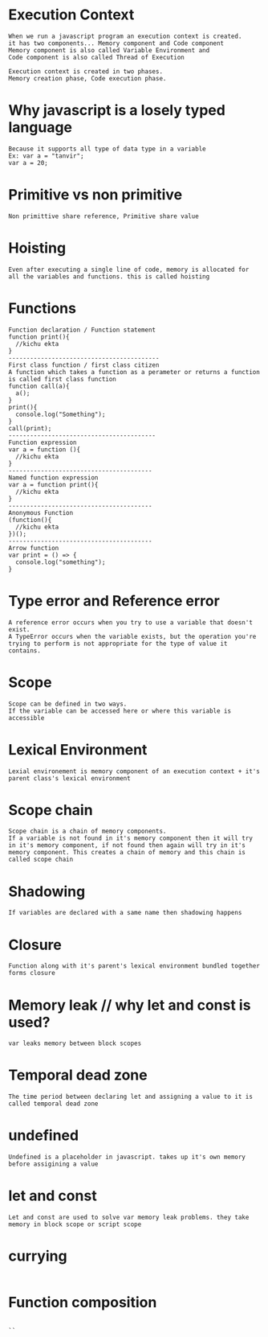 # Execution Context
```
When we run a javascript program an execution context is created.
it has two components... Memory component and Code component
Memory component is also called Variable Environment and
Code component is also called Thread of Execution

Execution context is created in two phases.
Memory creation phase, Code execution phase.
```
# Why javascript is a losely typed language
```
Because it supports all type of data type in a variable
Ex: var a = "tanvir";
var a = 20;
```
# Primitive vs non primitive
```
Non primittive share reference, Primitive share value
```
# Hoisting
```
Even after executing a single line of code, memory is allocated for all the variables and functions. this is called hoisting
```
# Functions
```
Function declaration / Function statement
function print(){
  //kichu ekta
}
------------------------------------------
First class function / first class citizen
A function which takes a function as a perameter or returns a function is called first class function
function call(a){
  a();
}
print(){
  console.log("Something");
}
call(print);
-----------------------------------------
Function expression
var a = function (){
  //kichu ekta
}
----------------------------------------
Named function expression
var a = function print(){
  //kichu ekta
}
----------------------------------------
Anonymous Function
(function(){
  //kichu ekta
})();
----------------------------------------
Arrow function
var print = () => {
  console.log("something");
}
```
# Type error and Reference error
```
A reference error occurs when you try to use a variable that doesn't exist.
A TypeError occurs when the variable exists, but the operation you're trying to perform is not appropriate for the type of value it contains.
```
# Scope
```
Scope can be defined in two ways. 
If the variable can be accessed here or where this variable is accessible
```
# Lexical Environment
```
Lexial environement is memory component of an execution context + it's parent class's lexical environment
```
# Scope chain 
```
Scope chain is a chain of memory components.
If a variable is not found in it's memory component then it will try in it's memory component, if not found then again will try in it's memory component. This creates a chain of memory and this chain is called scope chain
```
# Shadowing
```
If variables are declared with a same name then shadowing happens
```
# Closure
```
Function along with it's parent's lexical environment bundled together forms closure
```
# Memory leak // why let and const is used?
```
var leaks memory between block scopes
```
# Temporal dead zone
```
The time period between declaring let and assigning a value to it is called temporal dead zone
```
# undefined
```
Undefined is a placeholder in javascript. takes up it's own memory before assigining a value
```
# let and const
```
Let and const are used to solve var memory leak problems. they take memory in block scope or script scope
```
# currying
```

```
# Function composition
```

``

